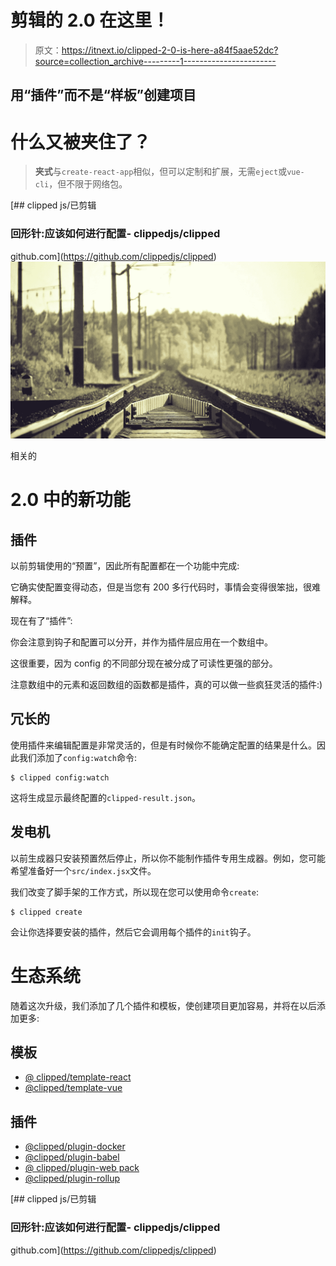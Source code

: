 # 剪辑的 2.0 在这里！

> 原文：<https://itnext.io/clipped-2-0-is-here-a84f5aae52dc?source=collection_archive---------1----------------------->

## 用“插件”而不是“样板”创建项目

# 什么又被夹住了？

> **夹式**与`create-react-app`相似，但可以定制和扩展，无需`eject`或`vue-cli`，但不限于网络包。

[](https://github.com/clippedjs/clipped) [## clipped js/已剪辑

### 回形针:应该如何进行配置- clippedjs/clipped

github.com](https://github.com/clippedjs/clipped) ![](img/7b82724d52986c86523129cd9136ff29.png)

相关的

# 2.0 中的新功能

## 插件

以前剪辑使用的“预置”，因此所有配置都在一个功能中完成:

它确实使配置变得动态，但是当您有 200 多行代码时，事情会变得很笨拙，很难解释。

现在有了“插件”:

你会注意到钩子和配置可以分开，并作为插件层应用在一个数组中。

这很重要，因为 config 的不同部分现在被分成了可读性更强的部分。

注意数组中的元素和返回数组的函数都是插件，真的可以做一些疯狂灵活的插件:)

## 冗长的

使用插件来编辑配置是非常灵活的，但是有时候你不能确定配置的结果是什么。因此我们添加了`config:watch`命令:

```
$ clipped config:watch
```

这将生成显示最终配置的`clipped-result.json`。

## 发电机

以前生成器只安装预置然后停止，所以你不能制作插件专用生成器。例如，您可能希望准备好一个`src/index.jsx`文件。

我们改变了脚手架的工作方式，所以现在您可以使用命令`create`:

```
$ clipped create
```

会让你选择要安装的插件，然后它会调用每个插件的`init`钩子。

# 生态系统

随着这次升级，我们添加了几个插件和模板，使创建项目更加容易，并将在以后添加更多:

## 模板

*   [@ clipped/template-react](https://npm.im/@clipped/template-react)
*   [@clipped/template-vue](https://npm.im/@clipped/template-vue)

## 插件

*   [@clipped/plugin-docker](https://npm.im/@clipped/plugin-docker)
*   [@clipped/plugin-babel](https://npm.im/@clipped/plugin-babel)
*   [@ clipped/plugin-web pack](https://npm.im/@clipped/plugin-webpack)
*   [@clipped/plugin-rollup](https://npm.im/@clipped/plugin-rollup)

[](https://github.com/clippedjs/clipped) [## clipped js/已剪辑

### 回形针:应该如何进行配置- clippedjs/clipped

github.com](https://github.com/clippedjs/clipped)